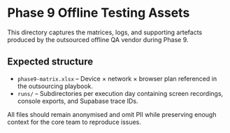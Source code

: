 # Phase 9 Offline Testing Assets

This directory captures the matrices, logs, and supporting artefacts produced by the outsourced offline QA vendor during Phase 9.

## Expected structure

- `phase9-matrix.xlsx` – Device × network × browser plan referenced in the outsourcing playbook.
- `runs/` – Subdirectories per execution day containing screen recordings, console exports, and Supabase trace IDs.

All files should remain anonymised and omit PII while preserving enough context for the core team to reproduce issues.
